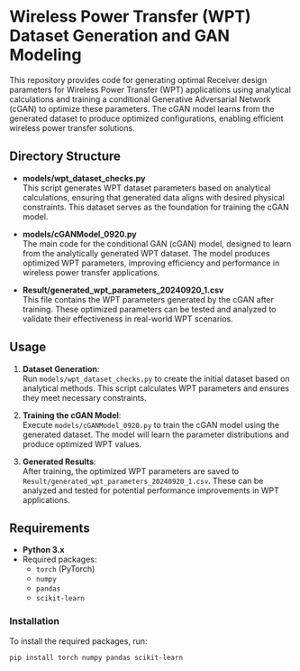 # Wireless Power Transfer (WPT) Dataset Generation and GAN Modeling

This repository provides code for generating optimal Receiver design parameters for Wireless Power Transfer (WPT) applications using analytical calculations and training a conditional Generative Adversarial Network (cGAN) to optimize these parameters. The cGAN model learns from the generated dataset to produce optimized configurations, enabling efficient wireless power transfer solutions.

## Directory Structure

- **models/wpt_dataset_checks.py**  
  This script generates WPT dataset parameters based on analytical calculations, ensuring that generated data aligns with desired physical constraints. This dataset serves as the foundation for training the cGAN model.

- **models/cGANModel_0920.py**  
  The main code for the conditional GAN (cGAN) model, designed to learn from the analytically generated WPT dataset. The model produces optimized WPT parameters, improving efficiency and performance in wireless power transfer applications.

- **Result/generated_wpt_parameters_20240920_1.csv**  
  This file contains the WPT parameters generated by the cGAN after training. These optimized parameters can be tested and analyzed to validate their effectiveness in real-world WPT scenarios.

## Usage

1. **Dataset Generation**:  
   Run `models/wpt_dataset_checks.py` to create the initial dataset based on analytical methods. This script calculates WPT parameters and ensures they meet necessary constraints.

2. **Training the cGAN Model**:  
   Execute `models/cGANModel_0920.py` to train the cGAN model using the generated dataset. The model will learn the parameter distributions and produce optimized WPT values.

3. **Generated Results**:  
   After training, the optimized WPT parameters are saved to `Result/generated_wpt_parameters_20240920_1.csv`. These can be analyzed and tested for potential performance improvements in WPT applications.

## Requirements

- **Python 3.x**
- Required packages:
  - `torch` (PyTorch)
  - `numpy`
  - `pandas`
  - `scikit-learn`

### Installation

To install the required packages, run:

```bash
pip install torch numpy pandas scikit-learn

